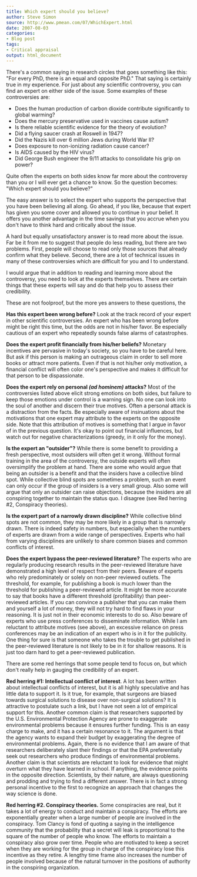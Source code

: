 ```yaml
---
title: Which expert should you believe?
author: Steve Simon
source: http://www.pmean.com/07/WhichExpert.html
date: 2007-08-03
categories:
- Blog post
tags:
- Critical appraisal
output: html_document
---
```

There's a common saying in research circles that goes something like
this: "For every PhD, there is an equal and opposite PhD." That saying
is certainly true in my experience. For just about any scientific
controversy, you can find an expert on either side of the issue. Some
examples of these controversies are:

-   Does the human production of carbon dioxide contribute significantly
    to global warming?
-   Does the mercury preservative used in vaccines cause autism?
-   Is there reliable scientific evidence for the theory of evolution?
-   Did a flying saucer crash at Roswell in 1947?
-   Did the Nazis kill over 6 million Jews during World War II?
-   Does exposure to non-ionizing radiation cause cancer?
-   Is AIDS caused by the HIV virus?
-   Did George Bush engineer the 9/11 attacks to consolidate his grip on
    power?

Quite often the experts on both sides know far more about the
controversy than you or I will ever get a chance to know. So the
question becomes: "Which expert should you believe?"

The easy answer is to select the expert who supports the perspective
that you have been believing all along. Go ahead, if you like, because
that expert has given you some cover and allowed you to continue in your
belief. It offers you another advantage in the time savings that you
accrue when you don't have to think hard and critically about the
issue.

A hard but equally unsatisfactory answer is to read more about the
issue. Far be it from me to suggest that people do less reading, but
there are two problems. First, people will choose to read only those
sources that already confirm what they believe. Second, there are a lot
of technical issues in many of these controversies which are difficult
for you and I to understand.

I would argue that in addition to reading and learning more about the
controversy, you need to look at the experts themselves. There are
certain things that these experts will say and do that help you to
assess their credibility.

These are not foolproof, but the more yes answers to these questions,
the

**Has this expert been wrong before?** Look at the track record of your
expert in other scientific controversies. An expert who has been wrong
before might be right this time, but the odds are not in his/her favor.
Be especially cautious of an expert who repeatedly sounds false alarms
of catastrophes.

**Does the expert profit financially from his/her beliefs?** Monetary
incentives are pervasive in today's society, so you have to be careful
here. But ask if this person is making an outrageous claim in order to
sell more books or attract more patients. Even if that is not his/her
only motivation, a financial conflict will often color one's
perspective and makes it difficult for that person to be dispassionate.

**Does the expert rely on personal *(ad hominem)* attacks?** Most of the
controversies listed above elicit strong emotions on both sides, but
failure to keep those emotions under control is a warning sign. No one
can look into the soul of another and discern their true motives. Often
a personal attack is a distraction from the facts. Be especially aware
of insinuations about the motivations that one expert may attribute to
the experts on the opposite side. Note that this attribution of motives
is something that I argue in favor of in the previous question. It's
okay to point out financial influences, but watch out for negative
characterizations (greedy, in it only for the money).

**Is the expert an "outsider"?** While there is some benefit to
providing a fresh perspective, most outsiders will often get it wrong.
Without formal training in the area of the controversy, the outside
experts will often oversimplify the problem at hand. There are some who
would argue that being an outsider is a benefit and that the insiders
have a collective blind spot. While collective blind spots are sometimes
a problem, such an event can only occur if the group of insiders is a
very small group. Also some will argue that only an outsider can raise
objections, because the insiders are all conspiring together to maintain
the status quo. I disagree (see Red herring \#2, Conspiracy theories).

**Is the expert part of a narrowly drawn discipline?** While collective
blind spots are not common, they may be more likely in a group that is
narrowly drawn. There is indeed safety in numbers, but especially when
the numbers of experts are drawn from a wide range of perspectives.
Experts who hail from varying disciplines are unlikely to share common
biases and common conflicts of interest.

**Does the expert bypass the peer-reviewed literature?** The experts who
are regularly producing research results in the peer-reviewed literature
have demonstrated a high level of respect from their peers. Beware of
experts who rely predominately or solely on non-peer reviewed outlets.
The threshold, for example, for publishing a book is much lower than the
threshold for publishing a peer-reviewed article. It might be more
accurate to say that books have a different threshold (profitability)
than peer-reviewed articles. If you can convince a publisher that you
can make them and yourself a lot of money, they will not try hard to
find flaws in your reasoning. It is just not in their economic interests
to do so. Also beware of experts who use press conferences to
disseminate information. While I am reluctant to attribute motives (see
above), an excessive reliance on press conferences may be an indication
of an expert who is in it for the publicity. One thing for sure is that
someone who takes the trouble to get published in the peer-reviewed
literature is not likely to be in it for shallow reasons. It is just too
darn hard to get a peer-reviewed publication.

There are some red herrings that some people tend to focus on, but which
don't really help in gauging the credibility of an expert.

**Red herring \#1: Intellectual conflict of interest**. A lot has been
written about intellectual conflicts of interest, but it is all highly
speculative and has little data to support it. Is it true, for example,
that surgeons are biased towards surgical solutions to disease over
non-surgical solutions? It is attractive to postulate such a link, but I
have not seen a lot of empirical support for this. Another common claim
is that researchers supported by the U.S. Environmental Protection
Agency are prone to exaggerate environmental problems because it ensures
further funding. This is an easy charge to make, and it has a certain
resonance to it. The argument is that the agency wants to expand their
budget by exaggerating the degree of environmental problems. Again,
there is no evidence that I am aware of that researchers deliberately
slant their findings or that the EPA preferentially seek out researchers
who produce findings of environmental problems. Another claim is that
scientists are reluctant to look for evidence that might overturn what
they have learned in school. If anything, the evidence points in the
opposite direction. Scientists, by their nature, are always questioning
and prodding and trying to find a different answer. There is in fact a
strong personal incentive to the first to recognize an approach that
changes the way science is done.

**Red herring \#2. Conspiracy theories.** Some conspiracies are real,
but it takes a lot of energy to conduct and maintain a conspiracy. The
efforts are exponentially greater when a large number of people are
involved in the conspiracy. Tom Clancy is fond of quoting a saying in
the intelligence community that the probability that a secret will leak
is proportional to the square of the number of people who know. The
efforts to maintain a conspiracy also grow over time. People who are
motivated to keep a secret when they are working for the group in charge
of the conspiracy lose this incentive as they retire. A lengthy time
frame also increases the number of people involved because of the
natural turnover in the positions of authority in the conspiring
organization.
